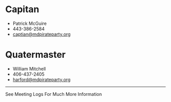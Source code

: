 # Capitan
* Patrick McGuire
* 443-386-2584
* captian@mdpirateparty.org

# Quatermaster
* William Mitchell 
* 406-437-2405
* harford@mdpirateparty.org
--------------------
See Meeting Logs For Much More Information
